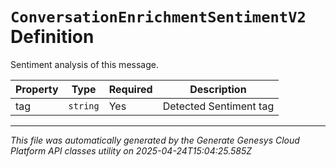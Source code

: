 # `ConversationEnrichmentSentimentV2` Definition

Sentiment analysis of this message.

| Property | Type | Required | Description |
|----------|------|----------|-------------|
| tag | `string` | Yes | Detected Sentiment tag |

---

*This file was automatically generated by the Generate Genesys Cloud Platform API classes utility on 2025-04-24T15:04:25.585Z*